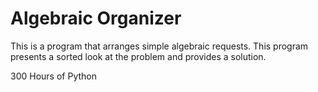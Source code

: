 # Algebraic Organizer
This is a program that arranges simple algebraic requests. This program presents a sorted look at the problem and provides a solution.  


300 Hours of Python
